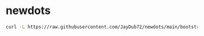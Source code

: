 # newdots

``` bash
curl -L https://raw.githubusercontent.com/JayDub72/newdots/main/bootstrap.sh | bash
```
